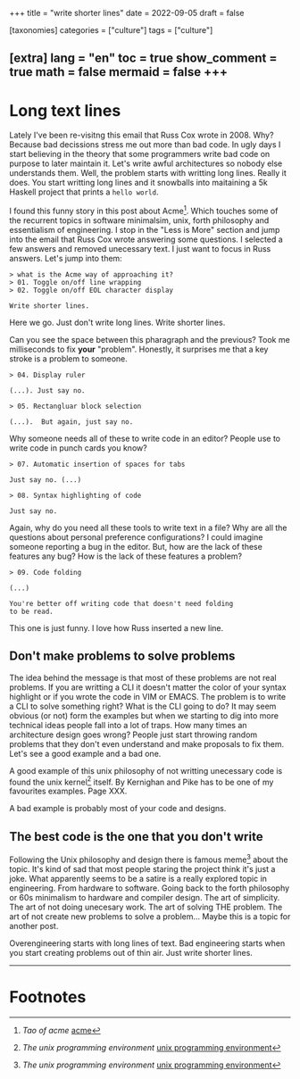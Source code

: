 
+++
title = "write shorter lines"
date = 2022-09-05
draft = false

[taxonomies]
categories = ["culture"]
tags = ["culture"]

[extra]
lang = "en"
toc = true
show_comment = true
math = false
mermaid = false
+++
---

# Long text lines

Lately I've been re-visitng this email that Russ Cox wrote in 2008. Why? Because bad decissions stress me out more than bad code. In ugly days I start believing in the theory that some programmers write bad code on purpose to later maintain it. Let's write awful architectures so nobody else understands them. Well, the problem starts with writting long lines. Really it does. You start writting long lines and it snowballs into maitaining a 5k Haskell project that prints a `hello world`.

<!-- more -->

I found this funny story in this post about Acme[^1]. Which touches some of the recurrent topics in software minimalsim, unix, forth philosophy and essentialism of engineering. I stop in the "Less is More" section and jump into the email that Russ Cox wrote answering some questions. I selected a few answers and removed unecessary text. I just want to focus in Russ answers. Let's jump into them:

```
> what is the Acme way of approaching it?
> 01. Toggle on/off line wrapping
> 02. Toggle on/off EOL character display

Write shorter lines.
```

Here we go. Just don't write long lines. Write shorter lines. 

Can you see the space between this pharagraph and the previous? Took me milliseconds to fix **your** "problem". Honestly, it surprises me that a key stroke is a problem to someone.

```
> 04. Display ruler

(...). Just say no.

> 05. Rectangluar block selection

(...).  But again, just say no.
```

Why someone needs all of these to write code in an editor? People use to write code in punch cards you know?


```
> 07. Automatic insertion of spaces for tabs

Just say no. (...)

> 08. Syntax highlighting of code

Just say no.
```

Again, why do you need all these tools to write text in a file? Why are all the questions about personal preference configurations? I could imagine someone reporting a bug in the editor. But, how are the lack of these features any bug? How is the lack of these features a problem?

```
> 09. Code folding

(...)

You're better off writing code that doesn't need folding
to be read.
```

This one is just funny. I love how Russ inserted
a new line.

## Don't make problems to solve problems

The idea behind the message is that most of these problems are not real problems. If you are writting a CLI it doesn't matter the color of your syntax highlight or if you wrote the code in VIM or EMACS. The problem is to write a CLI to solve something right? What is the CLI going to do? It may seem obvious (or not) form the examples but when we starting to dig into more technical ideas people fall into a lot of traps. How many times an architecture design goes wrong? People just start throwing random problems that they don't even understand and make proposals to fix them. Let's see a good example and a bad one.

A good example of this unix philosophy of not writting unecessary code is found the unix kernel[^3] itself. By Kernighan and Pike has to be one of my favourites examples. Page XXX.

A bad example is probably most of your code and designs. 

## The best code is the one that you don't write

Following the Unix philosophy and design there is famous meme[^3] about the topic. It's kind of sad that most people staring the project think it's just a joke. What apparently seems to be a satire is a really explored topic in engineering. From hardware to software. Going back to the forth philosophy or 60s minimalism to hardware and compiler design. The art of simplicity. The art of not doing unecesary work. The art of solving THE problem. The art of not create new problems to solve a problem...  Maybe this is a topic for another post.

Overengineering starts with long lines of text.  Bad engineering starts when you start creating problems out of thin air.  Just write shorter lines.

---
# Footnotes

[^1]: *Tao of acme* [acme](https://benghancock.github.io/blog/2022/tao-of-acme.html)
[^2]: *Github nocode repository* [nocode](https://github.com/kelseyhightower/nocode)
[^3]: *The unix programming environment* [unix programming environment](http://files.catwell.info/misc/mirror/the-unix-programming-environment-kernighan-pike.pdf)